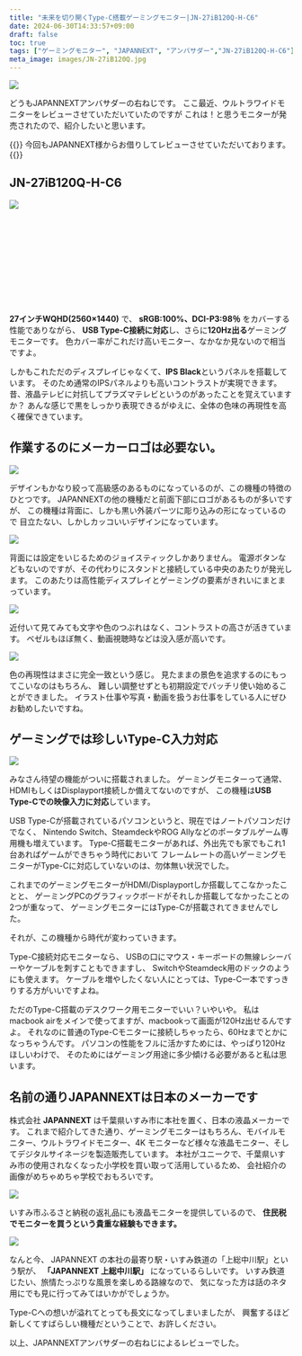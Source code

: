 ```yaml
---
title: "未来を切り開くType-C搭載ゲーミングモニター|JN-27iB120Q-H-C6"
date: 2024-06-30T14:33:57+09:00
draft: false
toc: true
tags: ["ゲーミングモニター", "JAPANNEXT", "アンバサダー","JN-27iB120Q-H-C6"]
meta_image: images/JN-27iB120Q.jpg
---
```

![](https://pbs.twimg.com/media/GRTGyHUa4AAOVh6?format=jpg&name=large)

どうもJAPANNEXTアンバサダーの右ねじです。
ここ最近、ウルトラワイドモニターをレビューさせていただいていたのですが
これは！と思うモニターが発売されたので、紹介したいと思います。

{{<box>}}
今回もJAPANNEXT様からお借りしてレビューさせていただいております。
{{</box>}}

<!--more-->

## JN-27iB120Q-H-C6

![](https://jp.japannext.com/cdn/shop/files/JN-27iB120Q-H-C6_5.jpg)

<div class="iframely-embed"><div class="iframely-responsive" style="height: 140px; padding-bottom: 0;"><a href="https://jp.japannext.com/products/jn-27ib120q-h-c6" data-iframely-url="//iframely.net/JZ2pMXa"></a></div></div><script async src="//iframely.net/embed.js"></script>
<br>

**27インチWQHD(2560×1440)** で、 **sRGB:100%、DCI-P3:98％** をカバーする性能でありながら、
**USB Type-C接続に対応**し、さらに**120Hz出る**ゲーミングモニターです。
色カバー率がこれだけ高いモニター、なかなか見ないので相当ですよ。

しかもこれただのディスプレイじゃなくて、**IPS Black**というパネルを搭載しています。
そのため通常のIPSパネルよりも高いコントラストが実現できます。
昔、液晶テレビに対抗してプラズマテレビというのがあったことを覚えていますか？
あんな感じで黒をしっかり表現できるがゆえに、全体の色味の再現性を高く確保できています。

## 作業するのにメーカーロゴは必要ない。

![](https://pbs.twimg.com/media/GRTG0HgbIAAEO_D?format=jpg&name=large)

デザインもかなり絞って高級感のあるものになっているのが、この機種の特徴のひとつです。
JAPANNEXTの他の機種だと前面下部にロゴがあるものが多いですが、
この機種は背面に、しかも黒い外装パーツに彫り込みの形になっているので
目立たない、しかしカッコいいデザインになっています。

![](https://jp.japannext.com/cdn/shop/files/JN-27iB120Q-H-C6_2jpg.jpg?v=1718590164)

背面には設定をいじるためのジョイスティックしかありません。
電源ボタンなどもないのですが、その代わりにスタンドと接続している中央のあたりが発光します。
このあたりは高性能ディスプレイとゲーミングの要素がきれいにまとまっています。

![](https://pbs.twimg.com/media/GRTG1g8bkAAF9ch?format=jpg&name=large)

近付いて見てみても文字や色のつぶれはなく、コントラストの高さが活きています。
ベゼルもほぼ無く、動画視聴時などは没入感が高いです。

![](https://pbs.twimg.com/media/GRTWYqVaoAAp2S_?format=jpg&name=large)

色の再現性はまさに完全一致という感じ。
見たままの景色を追求するのにもってこいなのはもちろん、
難しい調整せずとも初期設定でバッチリ使い始めることができました。
イラスト仕事や写真・動画を扱うお仕事をしている人にぜひお勧めしたいですね。

## ゲーミングでは珍しいType-C入力対応

![](https://jp.japannext.com/cdn/shop/files/USB-C_65W_pd.jpg)

みなさん待望の機能がついに搭載されました。
ゲーミングモニターって通常、HDMIもしくはDisplayport接続しか備えてないのですが、
この機種は**USB Type-Cでの映像入力に対応**しています。

USB Type-Cが搭載されているパソコンというと、現在ではノートパソコンだけでなく、
Nintendo Switch、SteamdeckやROG Allyなどのポータブルゲーム専用機も増えています。
Type-C搭載モニターがあれば、外出先でも家でもこれ1台あればゲームができちゃう時代において
フレームレートの高いゲーミングモニターがType-Cに対応していないのは、勿体無い状況でした。

これまでのゲーミングモニターがHDMI/Displayportしか搭載してこなかったことと、
ゲーミングPCのグラフィックボードがそれしか搭載してなかったことの2つが重なって、
ゲーミングモニターにはType-Cが搭載されてきませんでした。

それが、この機種から時代が変わっていきます。

Type-C接続対応モニターなら、
USBの口にマウス・キーボードの無線レシーバーやケーブルを刺すこともできますし、
SwitchやSteamdeck用のドックのようにも使えます。
ケーブルを増やしたくない人にとっては、Type-C一本ですっきりする方がいいですよね。

ただのType-C搭載のデスクワーク用モニターでいい？いやいや。
私はmacbook airをメインで使ってますが、macbookって画面が120Hz出せるんですよ。
それなのに普通のType-Cモニターに接続しちゃったら、60Hzまでとかになっちゃうんです。
パソコンの性能をフルに活かすためには、やっぱり120Hzほしいわけで、
そのためにはゲーミング用途に多少傾ける必要があると私は思います。

## 名前の通りJAPANNEXTは日本のメーカーです

株式会社 **JAPANNEXT** は千葉県いすみ市に本社を置く、日本の液晶メーカーです。
これまで紹介してきた通り、ゲーミングモニターはもちろん、モバイルモニター、ウルトラワイドモニター、4K モニターなど様々な液晶モニター、そしてデジタルサイネージを製造販売しています。
本社がユニークで、千葉県いすみ市の使用されなくなった小学校を買い取って活用しているため、
会社紹介の画像がめちゃめちゃ学校でおもろいです。

![](https://www.rightscrew.com/images/gaikan.jpeg)

いすみ市ふるさと納税の返礼品にも液晶モニターを提供しているので、
**住民税でモニターを買うという貴重な経験もできます。**

![](https://www.rightscrew.com/images/isumixjapannext01.jpg)

なんと今、 JAPANNEXT の本社の最寄り駅・いすみ鉄道の「上総中川駅」という駅が、 **「JAPANNEXT 上総中川駅」** になっているらしいです。
いすみ鉄道じたい、旅情たっぷりな風景を楽しめる路線なので、
気になった方は話のネタ用にでも見に行ってみてはいかがでしょうか。

Type-Cへの想いが溢れてとっても長文になってしまいましたが、
興奮するほど新しくてすばらしい機種だということで、お許しください。

以上、JAPANNEXTアンバサダーの右ねじによるレビューでした。